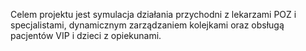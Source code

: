 Celem projektu jest symulacja działania przychodni z lekarzami POZ i specjalistami, dynamicznym zarządzaniem kolejkami oraz obsługą pacjentów VIP i dzieci z opiekunami.

